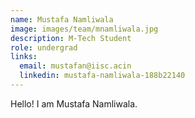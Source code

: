 ```yaml
---
name: Mustafa Namliwala
image: images/team/mnamliwala.jpg
description: M-Tech Student
role: undergrad
links:
  email: mustafan@iisc.acin
  linkedin: mustafa-namliwala-188b22140
---
```


Hello! I am Mustafa Namliwala.